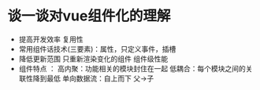 
# 谈一谈对vue组件化的理解

   - 提高开发效率 复用性
   - 常用组件话技术(三要素)：属性，只定义事件，插槽
   - 降低更新范围 只重新渲染变化的组件 组件级性能
   - 组件特点 ： 
         高内聚：功能相关的模块封住在一起
         低耦合：每个模块之间的关联性降到最低
         单向数据流：自上而下 父->子